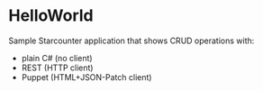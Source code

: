 # HelloWorld
Sample Starcounter application that shows CRUD operations with:

- plain C# (no client)
- REST (HTTP client)
- Puppet (HTML+JSON-Patch client)
